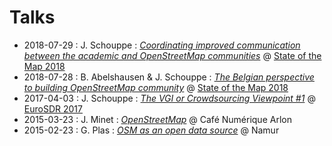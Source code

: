 # Talks

- 2018-07-29 : J. Schouppe : [*Coordinating improved communication between the academic and OpenStreetMap communities*](https://osmbe.github.io/presentations/talks/2018-07-29-osm-science-jschouppe/index.html) @ [State of the Map 2018](https://2018.stateofthemap.org/)
- 2018-07-28 : B. Abelshausen & J. Schouppe : [*The Belgian perspective to building OpenStreetMap community*](https://osmbe.github.io/presentations/talks/2018-07-28-openstreetmap-belgium-jschouppe-babelshausen/index.html) @ [State of the Map 2018](https://2018.stateofthemap.org/)
- 2017-04-03 : J. Schouppe : [*The VGI or Crowdsourcing Viewpoint #1*](http://www.cs.nuim.ie/~pmooney/eurosdr2017/osm_and_gov_data.pptx) @ [EuroSDR 2017](http://www.cs.nuim.ie/~pmooney/eurosdr2017/)
- 2015-03-23 : J. Minet : [*OpenStreetMap*](http://www.nobohan.be/docs/2015_03_23_CafeNumeriqueArlon_OpenStreetMap_Minet.pdf) @ Café Numérique Arlon
- 2015-02-23 : G. Plas : [*OSM as an open data source*](http://www.slideshare.net/glennplas/opendata-namen) @ Namur
